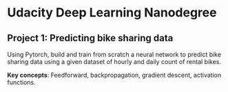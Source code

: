 # Udacity Deep Learning Nanodegree

## Project 1: Predicting bike sharing data
Using Pytorch, build and train from scratch a neural network to predict bike sharing data using a given dataset of hourly and daily count of rental bikes.

__Key concepts__: Feedforward, backpropagation, gradient descent, activation functions.
